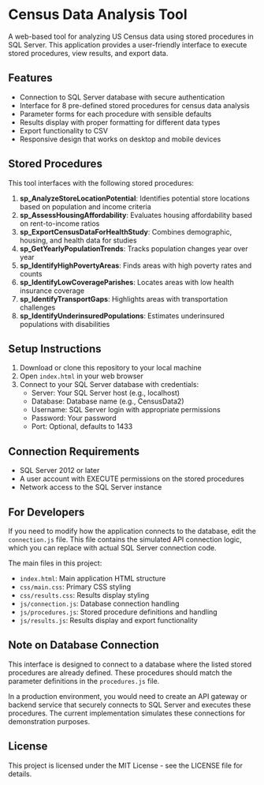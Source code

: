 # Census Data Analysis Tool

A web-based tool for analyzing US Census data using stored procedures in SQL Server. This application provides a user-friendly interface to execute stored procedures, view results, and export data.

## Features

- Connection to SQL Server database with secure authentication
- Interface for 8 pre-defined stored procedures for census data analysis
- Parameter forms for each procedure with sensible defaults
- Results display with proper formatting for different data types
- Export functionality to CSV
- Responsive design that works on desktop and mobile devices

## Stored Procedures

This tool interfaces with the following stored procedures:

1. **sp_AnalyzeStoreLocationPotential**: Identifies potential store locations based on population and income criteria
2. **sp_AssessHousingAffordability**: Evaluates housing affordability based on rent-to-income ratios
3. **sp_ExportCensusDataForHealthStudy**: Combines demographic, housing, and health data for studies
4. **sp_GetYearlyPopulationTrends**: Tracks population changes year over year
5. **sp_IdentifyHighPovertyAreas**: Finds areas with high poverty rates and counts
6. **sp_IdentifyLowCoverageParishes**: Locates areas with low health insurance coverage
7. **sp_IdentifyTransportGaps**: Highlights areas with transportation challenges
8. **sp_IdentifyUnderinsuredPopulations**: Estimates underinsured populations with disabilities

## Setup Instructions

1. Download or clone this repository to your local machine
2. Open `index.html` in your web browser
3. Connect to your SQL Server database with credentials:
   - Server: Your SQL Server host (e.g., localhost)
   - Database: Database name (e.g., CensusData2)
   - Username: SQL Server login with appropriate permissions
   - Password: Your password
   - Port: Optional, defaults to 1433

## Connection Requirements

- SQL Server 2012 or later
- A user account with EXECUTE permissions on the stored procedures
- Network access to the SQL Server instance

## For Developers

If you need to modify how the application connects to the database, edit the `connection.js` file. This file contains the simulated API connection logic, which you can replace with actual SQL Server connection code.

The main files in this project:

- `index.html`: Main application HTML structure
- `css/main.css`: Primary CSS styling
- `css/results.css`: Results display styling
- `js/connection.js`: Database connection handling
- `js/procedures.js`: Stored procedure definitions and handling
- `js/results.js`: Results display and export functionality

## Note on Database Connection

This interface is designed to connect to a database where the listed stored procedures are already defined. These procedures should match the parameter definitions in the `procedures.js` file.

In a production environment, you would need to create an API gateway or backend service that securely connects to SQL Server and executes these procedures. The current implementation simulates these connections for demonstration purposes.

## License

This project is licensed under the MIT License - see the LICENSE file for details.
